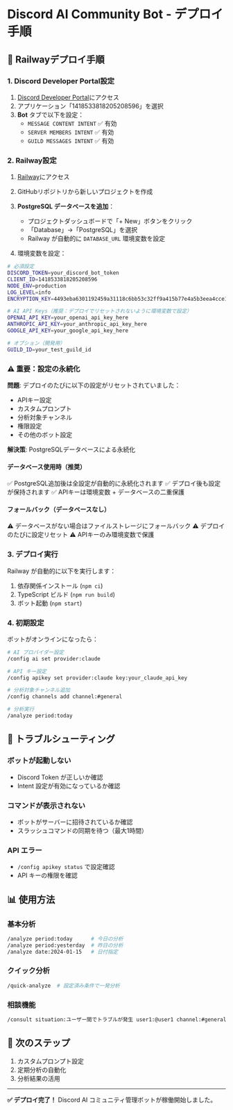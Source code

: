 # Discord AI Community Bot - デプロイ手順

## 🚀 Railwayデプロイ手順

### 1. Discord Developer Portal設定

1. [Discord Developer Portal](https://discord.com/developers/applications)にアクセス
2. アプリケーション「1418533818205208596」を選択
3. **Bot** タブで以下を設定：
   - `MESSAGE CONTENT INTENT` ✅ 有効
   - `SERVER MEMBERS INTENT` ✅ 有効
   - `GUILD MESSAGES INTENT` ✅ 有効

### 2. Railway設定

1. [Railway](https://railway.app)にアクセス
2. GitHubリポジトリから新しいプロジェクトを作成
3. **PostgreSQL データベースを追加**：
   - プロジェクトダッシュボードで「+ New」ボタンをクリック
   - 「Database」→「PostgreSQL」を選択
   - Railway が自動的に `DATABASE_URL` 環境変数を設定

4. 環境変数を設定：

```bash
# 必須設定
DISCORD_TOKEN=your_discord_bot_token
CLIENT_ID=1418533818205208596
NODE_ENV=production
LOG_LEVEL=info
ENCRYPTION_KEY=4493eba6301192459a31118c6bb53c32ff9a415b77e4a5b3eea4cce113135b3f

# AI API Keys（推奨：デプロイでリセットされないように環境変数で設定）
OPENAI_API_KEY=your_openai_api_key_here
ANTHROPIC_API_KEY=your_anthropic_api_key_here
GOOGLE_API_KEY=your_google_api_key_here

# オプション（開発用）
GUILD_ID=your_test_guild_id
```

### ⚠️ 重要：設定の永続化

**問題**: デプロイのたびに以下の設定がリセットされていました：
- APIキー設定
- カスタムプロンプト
- 分析対象チャンネル
- 権限設定
- その他のボット設定

**解決策**: PostgreSQLデータベースによる永続化

#### データベース使用時（推奨）
✅ PostgreSQL追加後は全設定が自動的に永続化されます
✅ デプロイ後も設定が保持されます
✅ APIキーは環境変数 + データベースの二重保護

#### フォールバック（データベースなし）
⚠️ データベースがない場合はファイルストレージにフォールバック
⚠️ デプロイのたびに設定リセット
⚠️ APIキーのみ環境変数で保護

### 3. デプロイ実行

Railway が自動的に以下を実行します：
1. 依存関係インストール (`npm ci`)
2. TypeScript ビルド (`npm run build`)
3. ボット起動 (`npm start`)

### 4. 初期設定

ボットがオンラインになったら：

```bash
# AI プロバイダー設定
/config ai set provider:claude

# API キー設定
/config apikey set provider:claude key:your_claude_api_key

# 分析対象チャンネル追加
/config channels add channel:#general

# 分析実行
/analyze period:today
```

## 🔧 トラブルシューティング

### ボットが起動しない
- Discord Token が正しいか確認
- Intent 設定が有効になっているか確認

### コマンドが表示されない
- ボットがサーバーに招待されているか確認
- スラッシュコマンドの同期を待つ（最大1時間）

### API エラー
- `/config apikey status` で設定確認
- API キーの権限を確認

## 📊 使用方法

### 基本分析
```bash
/analyze period:today      # 今日の分析
/analyze period:yesterday  # 昨日の分析
/analyze date:2024-01-15   # 日付指定
```

### クイック分析
```bash
/quick-analyze  # 設定済み条件で一発分析
```

### 相談機能
```bash
/consult situation:ユーザー間でトラブルが発生 user1:@user1 channel:#general
```

## 🎯 次のステップ

1. カスタムプロンプト設定
2. 定期分析の自動化
3. 分析結果の活用

---

**✅ デプロイ完了！**
Discord AI コミュニティ管理ボットが稼働開始しました。